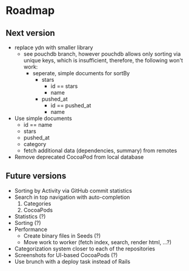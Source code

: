 # Roadmap

## Next version

* replace ydn with smaller library
  * see pouchdb branch, however pouchdb allows only sorting via unique keys, which is insufficient, therefore, the following won't work:
    * seperate, simple documents for sortBy
      * stars
        * id == stars
        * name
      * pushed_at
        * id == pushed_at
        * name
* Use simple documents   
  * id == name
  * stars
  * pushed_at
  * category
  * fetch additional data (dependencies, summary) from remotes 
* Remove deprecated CocoaPod from local database

## Future versions

* Sorting by Activity via GitHub commit statistics
* Search in top navigation with auto-completion
  1. Categories
  2. CocoaPods
* Statistics (?)
* Sorting (?)
* Performance
  * Create binary files in Seeds (?)
  * Move work to worker (fetch index, search, render html, ...?)
* Categorization system closer to each of the repositories
* Screenshots for UI-based CocoaPods (?)
* Use brunch with a deploy task instead of Rails
